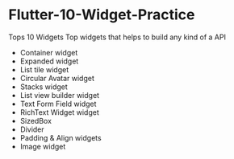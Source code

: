 # Flutter-10-Widget-Practice

Tops 10 Widgets 
Top widgets that helps to build any kind of a API
* Container widget 
* Expanded widget
* List tile widget 
* Circular Avatar widget
* Stacks widget
* List view builder widget
* Text Form Field widget
* RichText Widget widget
* SizedBox 
* Divider
* Padding & Align widgets
* Image widget
